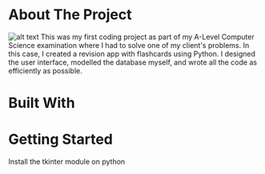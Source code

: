 # About The Project

![alt text](https://github.com/sukhman25k/blob/FlashQuiz/HomeScreen.png?raw=true)
This was my first coding project as part of my A-Level Computer Science examination where I had to solve one of
my client's problems. In this case, I created a revision app with flashcards using Python.
I designed the user interface, modelled the database myself, and wrote all the code as efficiently as possible.

# Built With


# Getting Started
Install the tkinter module on python
